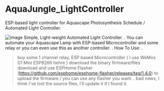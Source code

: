 # AquaJungle_LightController
ESP-based light controller for Aquascape Photosynthesis Schedule / Automated Light Controller.

![image](https://user-images.githubusercontent.com/72824435/206025527-810b6dc4-38d9-4cc2-a72d-b700840ec8f7.png)
Simple, Light-weight Automated Light Controller.
.
You can automate your Aquascape Lamp with ESP-based Microcontroller and some relay or you can even use this as another controller.
.
How To Use:
.
> buy some 1 channel relay, ESP based Microcontroller ( I use WeMos D1 Mini ESP8266 hehre )
> download the binary firmware/files
> download and use ESPHome Flasher (https://github.com/esphome/esphome-flasher/releases/tag/1.4.0) to upload the firmware / you can use any flasher you want.
.
bad news, I think I've lost the source files, I'll update it if I found it.
